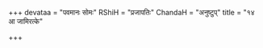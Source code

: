 +++
devataa = "पवमानः सोमः"
RShiH = "प्रजापतिः"
ChandaH = "अनुष्टुप्"
title = "१४ आ जामिरत्के"

+++
